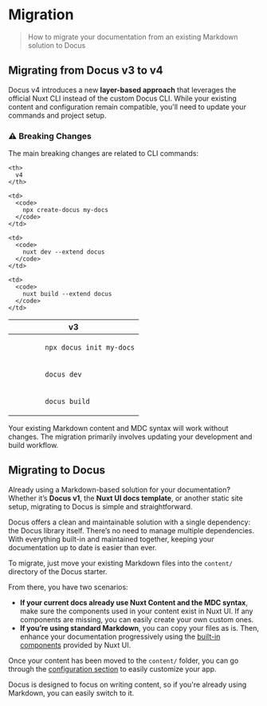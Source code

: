 # Migration

> How to migrate your documentation from an existing Markdown solution to Docus

## **Migrating from Docus v3 to v4**

Docus v4 introduces a new **layer-based approach** that leverages the official Nuxt CLI instead of the custom Docus CLI. While your existing content and configuration remain compatible, you'll need to update your commands and project setup.

### **⚠️ Breaking Changes**

The main breaking changes are related to CLI commands:

<table>
<thead>
  <tr>
    <th>
      v3
    </th>
    
    <th>
      v4
    </th>
  </tr>
</thead>

<tbody>
  <tr>
    <td>
      <code>
        npx docus init my-docs
      </code>
    </td>
    
    <td>
      <code>
        npx create-docus my-docs
      </code>
    </td>
  </tr>
  
  <tr>
    <td>
      <code>
        docus dev
      </code>
    </td>
    
    <td>
      <code>
        nuxt dev --extend docus
      </code>
    </td>
  </tr>
  
  <tr>
    <td>
      <code>
        docus build
      </code>
    </td>
    
    <td>
      <code>
        nuxt build --extend docus
      </code>
    </td>
  </tr>
</tbody>
</table>

<prose-tip>

Your existing Markdown content and MDC syntax will work without changes. The migration primarily involves updating your development and build workflow.

</prose-tip>

## **Migrating to Docus**

Already using a Markdown-based solution for your documentation? Whether it’s **Docus v1**, the **Nuxt UI docs template**, or another static site setup, migrating to Docus is simple and straightforward.

Docus offers a clean and maintainable solution with a single dependency: the Docus library itself. There’s no need to manage multiple dependencies. With everything built-in and maintained together, keeping your documentation up to date is easier than ever.

To migrate, just move your existing Markdown files into the `content/` directory of the Docus starter.

From there, you have two scenarios:

- **If your current docs already use Nuxt Content and the MDC syntax**, make sure the components used in your content exist in Nuxt UI. If any components are missing, you can easily create your own custom ones.
- **If you’re using standard Markdown**, you can copy your files as is. Then, enhance your documentation progressively using the [built-in components](/en/essentials/components) provided by Nuxt UI.

Once your content has been moved to the `content/` folder, you can go through the [configuration section](/en/concepts/configuration) to easily customize your app.

Docus is designed to focus on writing content, so if you're already using Markdown, you can easily switch to it.
